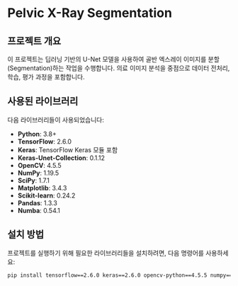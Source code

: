 # Pelvic X-Ray Segmentation

## 프로젝트 개요
이 프로젝트는 딥러닝 기반의 U-Net 모델을 사용하여 골반 엑스레이 이미지를 분할(Segmentation)하는 작업을 수행합니다. 의료 이미지 분석을 중점으로 데이터 전처리, 학습, 평가 과정을 포함합니다.

## 사용된 라이브러리
다음 라이브러리들이 사용되었습니다:

- **Python**: 3.8+
- **TensorFlow**: 2.6.0
- **Keras**: TensorFlow Keras 모듈 포함
- **Keras-Unet-Collection**: 0.1.12
- **OpenCV**: 4.5.5
- **NumPy**: 1.19.5
- **SciPy**: 1.7.1
- **Matplotlib**: 3.4.3
- **Scikit-learn**: 0.24.2
- **Pandas**: 1.3.3
- **Numba**: 0.54.1

## 설치 방법
프로젝트를 실행하기 위해 필요한 라이브러리들을 설치하려면, 다음 명령어를 사용하세요:

```bash
pip install tensorflow==2.6.0 keras==2.6.0 opencv-python==4.5.5 numpy==1.19.5 scipy==1.7.1 matplotlib==3.4.3 scikit-learn==0.24.2 pandas==1.3.3 numba==0.54.1 keras-unet-collection==0.1.12
